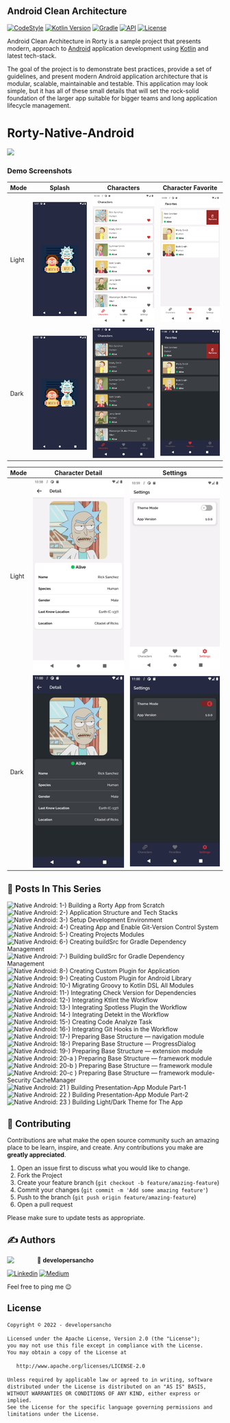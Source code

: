 ## Android Clean Architecture

[![CodeStyle](https://img.shields.io/badge/code%20style-%E2%9D%A4-FF4081.svg)](https://ktlint.github.io/)
[![Kotlin Version](https://img.shields.io/badge/kotlin-1.6.10-blue.svg)](http://kotlinlang.org/)
[![Gradle](https://img.shields.io/badge/gradle-7.3.1-blue.svg)](https://lv.binarybabel.org/catalog/gradle/latest)
[![API](https://img.shields.io/badge/API-23%2B-blue.svg?style=flat)](https://android-arsenal.com/api?level=23)
[![License](https://img.shields.io/badge/License-Apache%202.0-lightgrey.svg)](http://www.apache.org/licenses/LICENSE-2.0)

Android Clean Architecture in Rorty is a sample project that presents modern, approach to [Android](https://www.android.com/) application development using [Kotlin](https://kotlinlang.org/) and latest tech-stack.

The goal of the project is to demonstrate best practices, provide a set of guidelines, and present modern Android
application architecture that is modular, scalable, maintainable and testable. This application may look simple, but it
has all of these small details that will set the rock-solid foundation of the larger app suitable for bigger teams and
long application lifecycle management.

# Rorty-Native-Android

[<img src="https://play.google.com/intl/en_us/badges/static/images/badges/en_badge_web_generic.png" width="200">](https://github.com/developersancho/Rorty.Native.Android)

### Demo Screenshots

| Mode  | Splash                                                   | Characters                                                 | Character Favorite                                        |
|-------|----------------------------------------------------------|------------------------------------------------------------|-----------------------------------------------------------|
| Light | <img src="art/screenshots/splash.png" width="250">       | <img src="art/screenshots/characters.png" width="250">     | <img src="art/screenshots/favorites.png" width="250">     |
| Dark  | <img src="art/screenshots/splash.png" width="250">       | <img src="art/screenshots/characters-dark.png" width="250">| <img src="art/screenshots/favorites-dark.png" width="250">|

| Mode  | Character Detail                                         | Settings                                                   |
|-------|----------------------------------------------------------|------------------------------------------------------------|
| Light | <img src="art/screenshots/detail.png" width="250">       | <img src="art/screenshots/settings.png" width="250">       |
| Dark  | <img src="art/screenshots/detail-dark.png" width="250">  | <img src="art/screenshots/settings-dark.png" width="250">  |

## 🚀 Posts In This Series

![Native Android: 1-) Building a Rorty App from Scratch](https://developersancho.medium.com/native-android-1-building-a-rorty-app-from-scratch-a75937b8c970)
![Native Android: 2-) Application Structure and Tech Stacks](https://developersancho.medium.com/native-android-2-application-structure-and-tech-stacks-e5b9534b4f59)
![Native Android: 3-) Setup Development Environment](https://developersancho.medium.com/native-android-3-setup-development-environment-f19812a8070a)
![Native Android: 4-) Creating App and Enable Git-Version Control System](https://developersancho.medium.com/native-android-4-creating-app-and-enable-git-version-control-system-4efbc7d74cab)
![Native Android: 5-) Creating Projects Modules](https://developersancho.medium.com/native-android-5-creating-projects-modules-5740a5778ade)
![Native Android: 6-) Creating buildSrc for Gradle Dependency Management](https://developersancho.medium.com/native-android-6-creating-buildsrc-for-gradle-dependency-management-52217bafbb7f)
![Native Android: 7-) Building buildSrc for Gradle Dependency Management](https://developersancho.medium.com/native-android-7-building-buildsrc-for-gradle-dependency-management-bd89a94e6788)
![Native Android: 8-) Creating Custom Plugin for Application](https://developersancho.medium.com/native-android-8-creating-custom-plugin-for-app-build-gradle-40a6deb4d906)
![Native Android: 9-) Creating Custom Plugin for Android Library](https://developersancho.medium.com/native-android-9-creating-custom-plugin-for-android-library-33830ef89d4b)
![Native Android: 10-) Migrating Groovy to Kotlin DSL All Modules](https://developersancho.medium.com/native-android-10-migrating-groovy-to-kotlin-dsl-all-modules-8f2cef1773fe)
![Native Android: 11-) Integrating Check Version for Dependencies](https://developersancho.medium.com/native-android-11-integrating-check-version-for-dependencies-bf7a8b432ec5)
![Native Android: 12-) Integrating Ktlint the Workflow](https://developersancho.medium.com/native-android-12-integrating-ktlint-the-workflow-65688caaff12)
![Native Android: 13-) Integrating Spotless Plugin the Workflow](https://developersancho.medium.com/native-android-13-integrating-spotless-plugin-the-workflow-58e3d84799b4)
![Native Android: 14-) Integrating Detekt in the Workflow](https://developersancho.medium.com/native-android-14-integrating-detekt-in-the-workflow-4942bdfc0548)
![Native Android: 15-) Creating Code Analyze Task](https://developersancho.medium.com/native-android-15-creating-code-analyze-task-cb36d308f570)
![Native Android: 16-) Integrating Git Hooks in the Workflow](https://developersancho.medium.com/native-android-16-integrating-git-hooks-in-the-workflow-c9e75b9010ff)
![Native Android: 17-) Preparing Base Structure — navigation module](https://developersancho.medium.com/native-android-17-preparing-base-structure-navigation-module-4b1c29162c06)
![Native Android: 18-) Preparing Base Structure — ProgressDialog](https://developersancho.medium.com/native-android-18-preparing-base-structure-progressdialog-8a7fe6670c09)
![Native Android: 19-) Preparing Base Structure — extension module](https://developersancho.medium.com/native-android-19-preparing-base-structure-extension-module-a89609fb0422)
![Native Android: 20-a ) Preparing Base Structure — framework module](https://developersancho.medium.com/native-android-20-a-preparing-base-structure-framework-module-145fb9f079bd)
![Native Android: 20-b ) Preparing Base Structure — framework module](https://developersancho.medium.com/native-android-20-b-preparing-base-structure-framework-module-89f691ae774)
![Native Android: 20-c ) Preparing Base Structure — framework module-Security CacheManager](https://developersancho.medium.com/native-android-20-c-preparing-base-structure-framework-module-security-cachemanager-fe3529e55064)
![Native Android: 21 ) Building Presentation-App Module Part-1](https://developersancho.medium.com/native-android-21-building-presentation-app-module-part-1-be6617bdb28a)
![Native Android: 22 ) Building Presentation-App Module Part-2](https://developersancho.medium.com/native-android-22-building-presentation-app-module-part-2-52c9461fbf88)
![Native Android: 23 ) Building Light/Dark Theme for The App](https://developersancho.medium.com/native-android-23-building-light-dark-theme-for-the-app-c3fe8bec1049)

## 🤝 Contributing

Contributions are what make the open source community such an amazing place to be learn, inspire,
and create. Any contributions you make are **greatly appreciated**.

1. Open an issue first to discuss what you would like to change.
1. Fork the Project
1. Create your feature branch (`git checkout -b feature/amazing-feature`)
1. Commit your changes (`git commit -m 'Add some amazing feature'`)
1. Push to the branch (`git push origin feature/amazing-feature`)
1. Open a pull request

Please make sure to update tests as appropriate.

## ✍️ Authors

<a href="https://www.linkedin.com/in/mesut-g-33b41030" target="_blank">
  <img src="https://avatars.githubusercontent.com/u/30066734?v=4" width="70" align="left">
</a>

👤 **developersancho**

[![Linkedin](https://img.shields.io/badge/-linkedin-grey?logo=linkedin)](https://www.linkedin.com/in/mesut-g-33b41030/)
[![Medium](https://img.shields.io/badge/-medium-grey?logo=medium)](https://developersancho.medium.com/)

Feel free to ping me 😉

## License

```license
Copyright © 2022 - developersancho

Licensed under the Apache License, Version 2.0 (the "License");
you may not use this file except in compliance with the License.
You may obtain a copy of the License at

   http://www.apache.org/licenses/LICENSE-2.0

Unless required by applicable law or agreed to in writing, software
distributed under the License is distributed on an "AS IS" BASIS,
WITHOUT WARRANTIES OR CONDITIONS OF ANY KIND, either express or implied.
See the License for the specific language governing permissions and
limitations under the License.
```